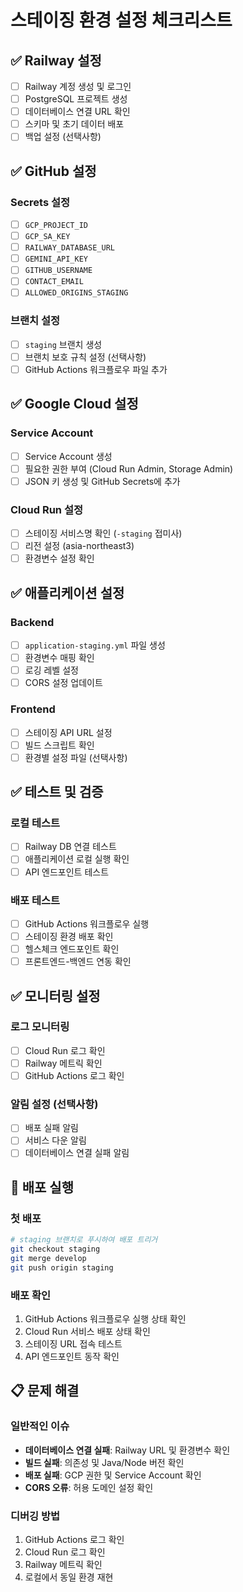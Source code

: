 # 스테이징 환경 설정 체크리스트

## ✅ Railway 설정

- [ ] Railway 계정 생성 및 로그인
- [ ] PostgreSQL 프로젝트 생성
- [ ] 데이터베이스 연결 URL 확인
- [ ] 스키마 및 초기 데이터 배포
- [ ] 백업 설정 (선택사항)

## ✅ GitHub 설정

### Secrets 설정
- [ ] `GCP_PROJECT_ID`
- [ ] `GCP_SA_KEY`
- [ ] `RAILWAY_DATABASE_URL`
- [ ] `GEMINI_API_KEY`
- [ ] `GITHUB_USERNAME`
- [ ] `CONTACT_EMAIL`
- [ ] `ALLOWED_ORIGINS_STAGING`

### 브랜치 설정
- [ ] `staging` 브랜치 생성
- [ ] 브랜치 보호 규칙 설정 (선택사항)
- [ ] GitHub Actions 워크플로우 파일 추가

## ✅ Google Cloud 설정

### Service Account
- [ ] Service Account 생성
- [ ] 필요한 권한 부여 (Cloud Run Admin, Storage Admin)
- [ ] JSON 키 생성 및 GitHub Secrets에 추가

### Cloud Run 설정
- [ ] 스테이징 서비스명 확인 (`-staging` 접미사)
- [ ] 리전 설정 (asia-northeast3)
- [ ] 환경변수 설정 확인

## ✅ 애플리케이션 설정

### Backend
- [ ] `application-staging.yml` 파일 생성
- [ ] 환경변수 매핑 확인
- [ ] 로깅 레벨 설정
- [ ] CORS 설정 업데이트

### Frontend
- [ ] 스테이징 API URL 설정
- [ ] 빌드 스크립트 확인
- [ ] 환경별 설정 파일 (선택사항)

## ✅ 테스트 및 검증

### 로컬 테스트
- [ ] Railway DB 연결 테스트
- [ ] 애플리케이션 로컬 실행 확인
- [ ] API 엔드포인트 테스트

### 배포 테스트
- [ ] GitHub Actions 워크플로우 실행
- [ ] 스테이징 환경 배포 확인
- [ ] 헬스체크 엔드포인트 확인
- [ ] 프론트엔드-백엔드 연동 확인

## ✅ 모니터링 설정

### 로그 모니터링
- [ ] Cloud Run 로그 확인
- [ ] Railway 메트릭 확인
- [ ] GitHub Actions 로그 확인

### 알림 설정 (선택사항)
- [ ] 배포 실패 알림
- [ ] 서비스 다운 알림
- [ ] 데이터베이스 연결 실패 알림

## 🚀 배포 실행

### 첫 배포
```bash
# staging 브랜치로 푸시하여 배포 트리거
git checkout staging
git merge develop
git push origin staging
```

### 배포 확인
1. GitHub Actions 워크플로우 실행 상태 확인
2. Cloud Run 서비스 배포 상태 확인
3. 스테이징 URL 접속 테스트
4. API 엔드포인트 동작 확인

## 📋 문제 해결

### 일반적인 이슈
- **데이터베이스 연결 실패**: Railway URL 및 환경변수 확인
- **빌드 실패**: 의존성 및 Java/Node 버전 확인
- **배포 실패**: GCP 권한 및 Service Account 확인
- **CORS 오류**: 허용 도메인 설정 확인

### 디버깅 방법
1. GitHub Actions 로그 확인
2. Cloud Run 로그 확인
3. Railway 메트릭 확인
4. 로컬에서 동일 환경 재현